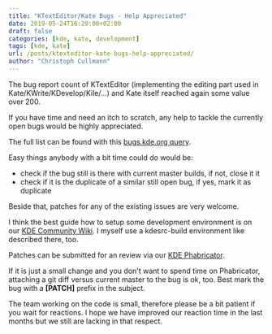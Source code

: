 ```yaml
---
title: "KTextEditor/Kate Bugs - Help Appreciated"
date: 2019-05-24T16:20:00+02:00
draft: false
categories: [kde, kate, development]
tags: [kde, kate]
url: /posts/ktexteditor-kate-bugs-help-appreciated/
author: "Christoph Cullmann"
---
```


The bug report count of KTextEditor (implementing the editing part used in Kate/KWrite/KDevelop/Kile/...) and Kate itself reached again
some value over 200.

If you have time and need an itch to scratch, any help to tackle the currently open bugs would be highly appreciated.

The full list can be found with this [bugs.kde.org query](https://bugs.kde.org/buglist.cgi?bug_severity=critical&bug_severity=grave&bug_severity=major&bug_severity=crash&bug_severity=normal&bug_severity=minor&bug_status=UNCONFIRMED&bug_status=CONFIRMED&bug_status=ASSIGNED&bug_status=REOPENED&columnlist=bug_severity%2Cpriority%2Cassigned_to%2Cbug_status%2Cresolution%2Ccomponent%2Cshort_desc%2Cchangeddate%2Cop_sys%2Crep_platform%2Creporter&list_id=1624725&order=bug_id%20DESC&product=frameworks-ktexteditor&product=kate&query_based_on=Kate%2FKWrite%20Bugs&query_format=advanced).

Easy things anybody with a bit time could do would be:

* check if the bug still is there with current master builds, if not, close it it
* check if it is the duplicate of a similar still open bug, if yes, mark it as duplicate

Beside that, patches for any of the existing issues are very welcome.

I think the best guide how to setup some development environment is on our [KDE Community Wiki](https://community.kde.org/Guidelines_and_HOWTOs/Build_from_source).
I myself use a kdesrc-build environment like described there, too.

Patches can be submitted for an review via our [KDE Phabricator](https://phabricator.kde.org/differential/).

If it is just a small change and you don't want to spend time on Phabricator, attaching a git diff versus current master to the bug is ok, too.
Best mark the bug with a **[PATCH]** prefix in the subject.

The team working on the code is small, therefore please be a bit patient if you wait for reactions.
I hope we have improved our reaction time in the last months but we still are lacking in that respect.

